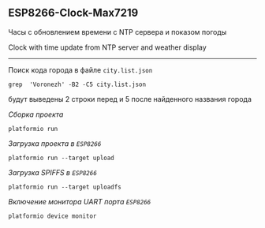 ## ESP8266-Clock-Max7219

Часы с обновлением времени с NTP сервера и показом погоды

Clock with time update from NTP server and weather display

***

Поиск кода города в файле ```city.list.json```

```grep  'Voronezh' -B2 -C5 city.list.json```

будут выведены 2 строки перед и 5 после найденного названия города

*Сборка проекта*

```platformio run```

*Загрузка проекта в ```ESP8266```*

```platformio run --target upload```

*Загрузка SPIFFS в ```ESP8266```*

```platformio run --target uploadfs```

*Включение монитора UART порта ```ESP8266```*

```platformio device monitor```